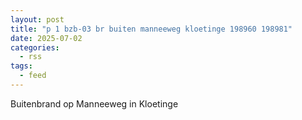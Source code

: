 ```yaml
---
layout: post
title: "p 1 bzb-03 br buiten manneeweg kloetinge 198960 198981"
date: 2025-07-02
categories: 
  - rss
tags: 
  - feed
---
```


Buitenbrand op Manneeweg in Kloetinge
